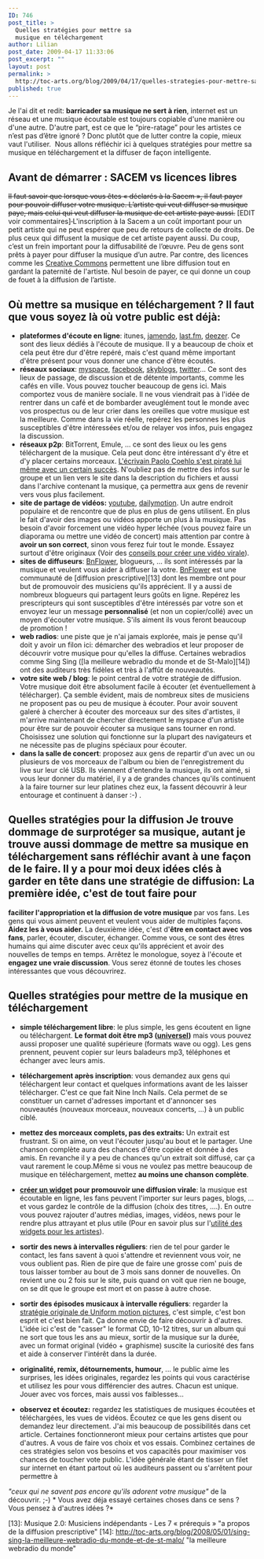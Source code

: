 ```yaml
---
ID: 746
post_title: >
  Quelles stratégies pour mettre sa
  musique en téléchargement
author: Lilian
post_date: 2009-04-17 11:33:06
post_excerpt: ""
layout: post
permalink: >
  http://toc-arts.org/blog/2009/04/17/quelles-strategies-pour-mettre-sa-musique-en-telechargement/
published: true
---
```

Je l'ai dit et redit: **barricader sa musique ne sert à rien**, internet est un réseau et une musique écoutable est toujours copiable d'une manière ou d'une autre. D'autre part, est ce que le “pire-ratage” pour les artistes ce n’est pas d’être ignoré ? Donc plutôt que de lutter contre la copie, mieux vaut l'utiliser.  Nous allons réfléchir ici à quelques stratégies pour mettre sa musique en téléchargement et la diffuser de façon intelligente. 
## Avant de démarrer : SACEM vs licences libres

<span style="text-decoration: line-through;">Il faut savoir que lorsque vous êtes « déclarés à la Sacem », il faut payer pour pouvoir diffuser votre musique. L’artiste qui veut diffuser sa musique paye, mais celui qui veut diffuser la musique de cet artiste paye aussi.</span> [EDIT voir commentaires]<span style="text-decoration: line-through;"> </span> L'inscription à la Sacem a un coût important pour un petit artiste qui ne peut espérer que peu de retours de collecte de droits. De plus ceux qui diffusent la musique de cet artiste payent aussi. Du coup, c’est un frein important pour la diffusabilité de l’œuvre. Peu de gens sont prêts à payer pour diffuser la musique d’un autre. Par contre, des licences comme les [Creative Commons][1] permettent une libre diffusion tout en gardant la paternité de l'artiste. Nul besoin de payer, ce qui donne un coup de fouet à la diffusion de l’artiste. 
## Où mettre sa musique en téléchargement ? Il faut que vous soyez là où votre public est déjà: 

*   **plateformes d'écoute en ligne**: itunes, [jamendo][2], [last.fm][3], [deezer][4]. Ce sont des lieux dédiés à l'écoute de musique. Il y a beaucoup de choix et cela peut être dur d'être repéré, mais c'est quand même important d'être présent pour vous donner une chance d'être écoutés.
*   **réseaux sociaux**: [myspace][5], [facebook][6], [skyblogs][7], [twitter][8]... Ce sont des lieux de passage, de discussion et de détente importants, comme les cafés en ville. Vous pouvez toucher beaucoup de gens ici. Mais comportez vous de manière sociale. Il ne vous viendrait pas à l'idée de rentrer dans un café et de bombarder aveuglément tout le monde avec vos prospectus ou de leur crier dans les oreilles que votre musique est la meilleure. Comme dans la vie réelle, repérez les personnes les plus susceptibles d'être intéressées et/ou de relayer vos infos, puis engagez la discussion.
*   **réseaux p2p**: BitTorrent, Emule, ... ce sont des lieux ou les gens téléchargent de la musique. Cela peut donc être intéressant d'y être et d'y placer certains morceaux. [L'écrivain Paolo Coehlo s'est piraté lui même avec un certain succès][9]. N'oubliez pas de mettre des infos sur le groupe et un lien vers le site dans la description du fichiers et aussi dans l'archive contenant la musique, ça permettra aux gens de revenir vers vous plus facilement.
*   **site de partage de vidéos:** [youtube][10], [dailymotion][11]. Un autre endroit populaire et de rencontre que de plus en plus de gens utilisent. En plus le fait d'avoir des images ou vidéos apporte un plus à la musique. Pas besoin d'avoir forcement une vidéo hyper léchée (vous pouvez faire un diaporama ou mettre une vidéo de concert) mais attention par contre à **avoir un son correct**, sinon vous ferez fuir tout le monde. Essayez surtout d'être originaux (Voir des <a title="Permanent Link: Créer une vidéo virale pour se faire connaitre" rel="bookmark" href="../2008/09/26/creer-une-video-virale-pour-se-faire-connaitre/">conseils pour créer une vidéo virale</a>).
*   **sites de diffuseurs**: [BnFlower][12], blogueurs, ... ils sont intéressés par la musique et veulent vous aider à diffuser la votre. [BnFlower][12] est une communauté de [diffusion prescriptive][13] dont les membre ont pour but de promouvoir des musiciens qu'ils apprécient. Il y a aussi de nombreux blogueurs qui partagent leurs goûts en ligne. Repérez les prescripteurs qui sont susceptibles d'être intéressés par votre son et envoyez leur un message **personnalisé** (et non un copier/collé) avec un moyen d'écouter votre musique. S'ils aiment ils vous feront beaucoup de promotion !
*   **web radios**: une piste que je n'ai jamais explorée, mais je pense qu'il doit y avoir un filon ici: démarcher des webradios et leur proposer de découvrir votre musique pour qu'elles la diffuse. Certaines webradios comme Sing Sing ([la meilleure webradio du monde et de St-Malo][14]) ont des auditeurs très fidèles et très à l'affût de nouveautés.
*   **votre site web / blog**: le point central de votre stratégie de diffusion. Votre musique doit être absolument facile à écouter (et éventuellement à télécharger). Ça semble évident, mais de nombreux sites de musiciens ne proposent pas ou peu de musique à écouter. Pour avoir souvent galeré à chercher à écouter des morceaux sur des sites d'artistes, il m'arrive maintenant de chercher directement le myspace d'un artiste pour être sur de pouvoir écouter sa musique sans tourner en rond. Choisissez une solution qui fonctionne sur la plupart des navigateurs et ne nécessite pas de plugins spéciaux pour écouter.
*   **dans la salle de concert**: proposez aux gens de repartir d'un avec un ou plusieurs de vos morceaux de l'album ou bien de l'enregistrement du live sur leur clé USB. Ils viennent d'entendre la musique, ils ont aimé, si vous leur donner du matériel, il y a de grandes chances qu'ils continuent à la faire tourner sur leur platines chez eux, la fassent découvrir à leur entourage et continuent à danser :-) .

## Quelles stratégies pour la diffusion Je trouve dommage de surprotéger sa musique, autant je trouve aussi dommage de mettre sa musique en téléchargement sans réfléchir avant à une façon de le faire. Il y a pour moi deux idées clés à garder en tête dans une stratégie de diffusion: La première idée, c'est de tout faire pour 

**faciliter l'appropriation et la diffusion de votre musique** par vos fans. Les gens qui vous aiment peuvent et veulent vous aider de multiples façons. **Aidez les à vous aider.** La deuxième idée, c'est d'**être en contact avec vos fans**, parler, écouter, discuter, échanger. Comme vous, ce sont des êtres humains qui aime discuter avec ceux qu'ils apprécient et avoir des nouvelles de temps en temps. Arrêtez le monologue, soyez à l'écoute et **engagez une vraie discussion**. Vous serez étonné de toutes les choses intéressantes que vous découvrirez. 
## Quelles stratégies pour mettre de la musique en téléchargement

*   **simple téléchargement libre**: le plus simple, les gens écoutent en ligne ou téléchargent. **Le format doit être mp3 (<span style="text-decoration: underline;">universel</span>)** mais vous pouvez aussi proposer une qualité supérieure (formats wave ou ogg). Les gens prennent, peuvent copier sur leurs baladeurs mp3, téléphones et échanger avec leurs amis.
*   **téléchargement après inscription**: vous demandez aux gens qui téléchargent leur contact et quelques informations avant de les laisser télécharger. C'est ce que fait Nine Inch Nails. Cela permet de se constituer un carnet d'adresses important et d'annoncer ses nouveautés (nouveaux morceaux, nouveaux concerts, ...) à un public ciblé.
*   **mettez des morceaux complets, pas des extraits:** Un extrait est frustrant. Si on aime, on veut l'écouter jusqu'au bout et le partager. Une chanson complète aura des chances d'être copiée et donnée à des amis. En revanche il y a peu de chances qu'un extrait soit diffusé, car ça vaut rarement le coup.Même si vous ne voulez pas mettre beaucoup de musique en téléchargement, mettez **au moins une chanson complète**.
*   <div class="navigation">
      <strong><a title="Permanent Link: Creer un widget avec Sprout: Le widget des bijoux de Famille" rel="bookmark" href="../2008/06/06/creer-un-widget-avec-sprout-le-widget-des-bijoux-de-famille/">créer un widget</a> pour promouvoir une diffusion virale</strong>: la musique est écoutable en ligne, les fans peuvent l'importer sur leurs pages, blogs, ... et vous gardez le contrôle de la diffusion (choix des titres, ....). En outre vous pouvez rajouter d'autres médias, images, vidéos, news pour le rendre plus attrayant et plus utile (Pour en savoir plus sur l'<a title="pourquoi un widget pour les artistes" href="http://toc-arts.org/blog/2008/03/16/cest-quoi-un-widget-et-pourquoi-ca-change-tout-pour-les-artistes/">utilité des widgets pour les artistes</a>).
    </div>

*   **sortir des news à intervalles réguliers**: rien de tel pour garder le contact, les fans savent à quoi s'attendre et reviennent vous voir, ne vous oublient pas. Rien de pire que de faire une grosse com' puis de tous laisser tomber au bout de 3 mois sans donner de nouvelles. On revient une ou 2 fois sur le site, puis quand on voit que rien ne bouge, on se dit que le groupe est mort et on passe à autre chose.
*   **sortir des épisodes musicaux à intervalle réguliers**: regarder la <a title="Lien Permanent vers Artistes 2.0: la musique multimédia d’Uniform motion pictures" rel="bookmark" href="../2008/11/06/artistes-20-la-musique-multimedia-duniform-motion-pictures/">stratégie originale de Uniform motion pictures</a>, c'est simple, c'est bon esprit et c'est bien fait. Ça donne envie de faire découvrir à d'autres. L'idée ici c'est de "casser" le format CD, 10-12 titres, sur un album qui ne sort que tous les ans au mieux, sortir de la musique sur la durée, avec un format original (vidéo + graphisme) suscite la curiosité des fans et aide à conserver l'intérêt dans la durée.<a title="Lien Permanent vers Artistes 2.0: la musique multimédia d’Uniform motion pictures" rel="bookmark" href="../2008/11/06/artistes-20-la-musique-multimedia-duniform-motion-pictures/"> </a>
*   **originalité, remix, détournements, humour**, ... le public aime les surprises, les idées originales, regardez les points qui vous caractérise et utilisez les pour vous différencier des autres. Chacun est unique. Jouer avec vos forces, mais aussi vos faiblesses...
*   **observez et écoutez:** regardez les statistiques de musiques écoutées et téléchargées, les vues de vidéos. Écoutez ce que les gens disent ou demandez leur directement. J'ai mis beaucoup de possibilités dans cet article. Certaines fonctionneront mieux pour certains artistes que pour d'autres. A vous de faire vos choix et vos essais. Combinez certaines de ces stratégies selon vos besoins et vos capacités pour maximiser vos chances de toucher vote public. L'idée générale étant de tisser un filet sur internet en étant partout où les auditeurs passent ou s'arrêtent pour permettre à 

*"ceux qui ne savent pas encore qu'ils adorent votre musique"* de la découvrir. ;-) * Vous avez déja essayé certaines choses dans ce sens ? Vous pensez à d'autres idées ?*

 [1]: http://toc-arts.org/blog/2009/04/10/licences-creative-commons-comment-ca-marche-et-pourquoi-tous-les-artistes-devraient-les-utiliser "licence creative commons pourquoi les utiliser"
 [2]: http://www.jamendo.com "musique libre et gratuite"
 [3]: http://www.last.fm "musique en ecoute"
 [4]: http://www.deezer.com "musique en ecoute"
 [5]: http://www.myspace.com "réseau social musique"
 [6]: http://www.facebook.com "réseau social"
 [7]: http://www.skyblog.com "réseau social"
 [8]: http://twitter.com "twitter"
 [9]: http://toc-arts.org/blog/2008/04/30/ecrivain-20-interview-de-paulo-coelho-sur-le-telechargement-et-le-futur-du-livre/ "paolo coehlo sur bittorrent"
 [10]: http://www.youtube.com "partage de videos"
 [11]: http://www.dailymotion.com "partage de videos"
 [12]: http://www.bnflower.com "communauté aide musiciens"
 [13]: Musique 2.0: Musiciens indépendants - Les 7 « prérequis » "a propos de la diffusion prescriptive"
 [14]: http://toc-arts.org/blog/2008/05/01/sing-sing-la-meilleure-webradio-du-monde-et-de-st-malo/ "la meilleure webradio du monde"